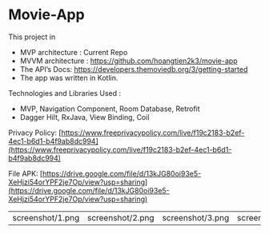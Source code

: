 # Movie-App

This project in

- MVP architecture : Current Repo
- MVVM architecture : https://github.com/hoangtien2k3/movie-app
- The API’s Docs: https://developers.themoviedb.org/3/getting-started
- The app was written in Kotlin.

Technologies and Libraries Used :

- MVP, Navigation Component, Room Database, Retrofit
- Dagger Hilt, RxJava, View Binding, Coil

Privacy Policy: [https://www.freeprivacypolicy.com/live/f19c2183-b2ef-4ec1-b6d1-b4f9ab8dc994](https://www.freeprivacypolicy.com/live/f19c2183-b2ef-4ec1-b6d1-b4f9ab8dc994)

File APK: [https://drive.google.com/file/d/13kJG80oi93e5-XeHjzi54orYPF2je7Op/view?usp=sharing](https://drive.google.com/file/d/13kJG80oi93e5-XeHjzi54orYPF2je7Op/view?usp=sharing)

|                  |                  |                  |                  |
|------------------|------------------|------------------|------------------|
| screenshot/1.png | screenshot/2.png | screenshot/3.png | screenshot/4.png |